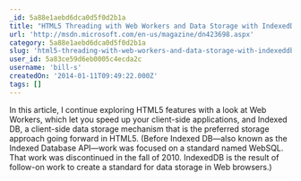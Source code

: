 ```yaml
---
_id: 5a88e1aebd6dca0d5f0d2b1a
title: "HTML5 Threading with Web Workers and Data Storage with IndexedDB"
url: 'http://msdn.microsoft.com/en-us/magazine/dn423698.aspx'
category: 5a88e1aebd6dca0d5f0d2b1a
slug: 'html5-threading-with-web-workers-and-data-storage-with-indexeddb'
user_id: 5a83ce59d6eb0005c4ecda2c
username: 'bill-s'
createdOn: '2014-01-11T09:49:22.000Z'
tags: []
---
```


In this article, I continue exploring HTML5 features with a look at Web Workers, which let you speed up your client-side applications, and Indexed DB, a client-side data storage mechanism that is the preferred storage approach going forward in HTML5. (Before Indexed DB—also known as the Indexed Database API—work was focused on a standard named WebSQL. That work was discontinued in the fall of 2010. IndexedDB is the result of follow-on work to create a standard for data storage in Web browsers.)
